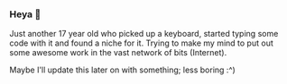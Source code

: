 ### Heya 👋

Just another 17 year old who picked up a keyboard, started typing some code with it and found a niche for it. Trying to make my mind to put out some awesome work in the vast network of bits (Internet).

Maybe I'll update this later on with something; less boring :^)

<!--
Here are some ideas to get you started:

- 🔭 I’m currently working on ...
- 🌱 I’m currently learning ...
- 👯 I’m looking to collaborate on ...
- 🤔 I’m looking for help with ...
- 💬 Ask me about ...
- 📫 How to reach me: ...
- 😄 Pronouns: ...
- ⚡ Fun fact: ...
-->
